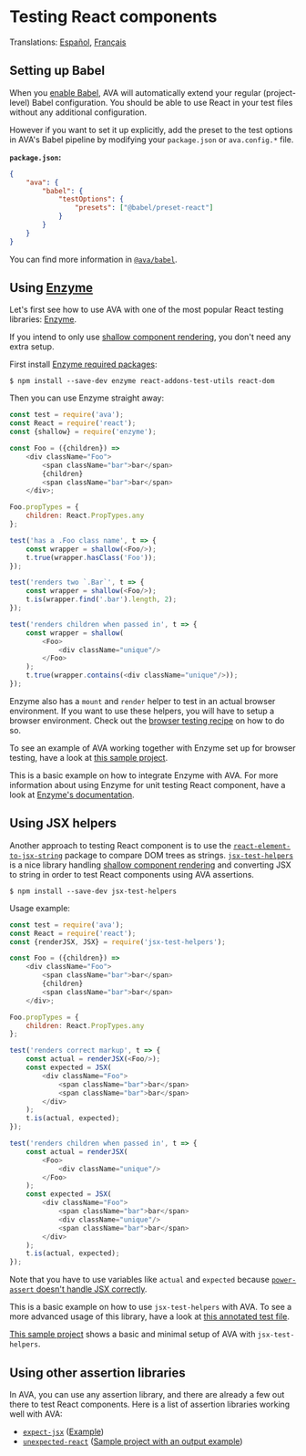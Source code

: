 # Testing React components

Translations: [Español](https://github.com/avajs/ava-docs/blob/master/es_ES/docs/recipes/react.md), [Français](https://github.com/avajs/ava-docs/blob/master/fr_FR/docs/recipes/react.md)

## Setting up Babel

When you [enable Babel](https://github.com/avajs/babel), AVA will automatically extend your regular (project-level) Babel configuration. You should be able to use React in your test files without any additional configuration.

However if you want to set it up explicitly, add the preset to the test options in AVA's Babel pipeline by modifying your `package.json` or `ava.config.*` file.

**`package.json`:**

```json
{
	"ava": {
		"babel": {
			"testOptions": {
				"presets": ["@babel/preset-react"]
			}
		}
	}
}
```

You can find more information in [`@ava/babel`](https://github.com/avajs/babel).

## Using [Enzyme](https://github.com/airbnb/enzyme)

Let's first see how to use AVA with one of the most popular React testing libraries: [Enzyme](https://github.com/airbnb/enzyme).

If you intend to only use [shallow component rendering](https://facebook.github.io/react/docs/test-utils.html#shallow-rendering), you don't need any extra setup.

First install [Enzyme required packages](https://github.com/airbnb/enzyme/#installation):

```console
$ npm install --save-dev enzyme react-addons-test-utils react-dom
```

Then you can use Enzyme straight away:

```js
const test = require('ava');
const React = require('react');
const {shallow} = require('enzyme');

const Foo = ({children}) =>
	<div className="Foo">
		<span className="bar">bar</span>
		{children}
		<span className="bar">bar</span>
	</div>;

Foo.propTypes = {
	children: React.PropTypes.any
};

test('has a .Foo class name', t => {
	const wrapper = shallow(<Foo/>);
	t.true(wrapper.hasClass('Foo'));
});

test('renders two `.Bar`', t => {
	const wrapper = shallow(<Foo/>);
	t.is(wrapper.find('.bar').length, 2);
});

test('renders children when passed in', t => {
	const wrapper = shallow(
		<Foo>
			<div className="unique"/>
		</Foo>
	);
	t.true(wrapper.contains(<div className="unique"/>));
});
```

Enzyme also has a `mount` and `render` helper to test in an actual browser environment. If you want to use these helpers, you will have to setup a browser environment. Check out the [browser testing recipe](https://github.com/avajs/ava/blob/master/docs/recipes/browser-testing.md) on how to do so.

To see an example of AVA working together with Enzyme set up for browser testing, have a look at [this sample project](https://github.com/adriantoine/ava-enzyme-demo).

This is a basic example on how to integrate Enzyme with AVA. For more information about using Enzyme for unit testing React component, have a look at [Enzyme's documentation](http://airbnb.io/enzyme/).

## Using JSX helpers

Another approach to testing React component is to use the [`react-element-to-jsx-string`](https://github.com/algolia/react-element-to-jsx-string) package to compare DOM trees as strings. [`jsx-test-helpers`](https://github.com/MoOx/jsx-test-helpers) is a nice library handling [shallow component rendering](https://facebook.github.io/react/docs/test-utils.html#shallow-rendering) and converting JSX to string in order to test React components using AVA assertions.

```console
$ npm install --save-dev jsx-test-helpers
```

Usage example:

```js
const test = require('ava');
const React = require('react');
const {renderJSX, JSX} = require('jsx-test-helpers');

const Foo = ({children}) =>
	<div className="Foo">
		<span className="bar">bar</span>
		{children}
		<span className="bar">bar</span>
	</div>;

Foo.propTypes = {
	children: React.PropTypes.any
};

test('renders correct markup', t => {
	const actual = renderJSX(<Foo/>);
	const expected = JSX(
		<div className="Foo">
			<span className="bar">bar</span>
			<span className="bar">bar</span>
		</div>
	);
	t.is(actual, expected);
});

test('renders children when passed in', t => {
	const actual = renderJSX(
		<Foo>
			<div className="unique"/>
		</Foo>
	);
	const expected = JSX(
		<div className="Foo">
			<span className="bar">bar</span>
			<div className="unique"/>
			<span className="bar">bar</span>
		</div>
	);
	t.is(actual, expected);
});
```

Note that you have to use variables like `actual` and `expected` because [`power-assert` doesn't handle JSX correctly](https://github.com/power-assert-js/power-assert/issues/34).

This is a basic example on how to use `jsx-test-helpers` with AVA. To see a more advanced usage of this library, have a look at [this annotated test file](https://github.com/MoOx/jsx-test-helpers/blob/master/src/__tests__/index.js).

[This sample project](https://github.com/MoOx/jsx-test-helpers) shows a basic and minimal setup of AVA with `jsx-test-helpers`.

## Using other assertion libraries

In AVA, you can use any assertion library, and there are already a few out there to test React components. Here is a list of assertion libraries working well with AVA:

- [`expect-jsx`](https://github.com/algolia/expect-jsx) ([Example](https://github.com/avajs/ava/issues/186#issuecomment-161317068))
- [`unexpected-react`](https://github.com/bruderstein/unexpected-react) ([Sample project with an output example](https://github.com/adriantoine/ava-unexpected-react-demo))
